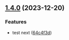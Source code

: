 ## [1.4.0](https://github.com/kduma-archive/test-ci-git-split/compare/v1.3.3...v1.4.0) (2023-12-20)


### Features

* test next ([64c4f3d](https://github.com/kduma-archive/test-ci-git-split/commit/64c4f3d701100d07970b6d1e391b4c0db81fd6ca))
